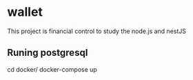 # wallet

This project is financial control to study the node.js and nestJS

## Runing postgresql

cd docker/
docker-compose up
